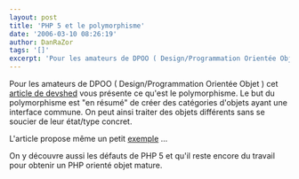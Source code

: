 ```yaml
---
layout: post
title: 'PHP 5 et le polymorphisme'
date: '2006-03-10 08:26:19'
author: DanRaZor
tags: '[]'
excerpt: 'Pour les amateurs de DPOO ( Design/Programmation Orientée Objet ) cet [article de devshed](http://www.devshed.com/c/a/PHP/PHP-5-and-Polymorphism/) vous présente ce qu''est le polymorphisme.   Le but du polymorphisme est &quot;en résumé&quot; de créer des catégories d''objets ayant une interface commune.   On peut ainsi traiter des objets différents sans se      ...'
---
```


Pour les amateurs de DPOO ( Design/Programmation Orientée Objet ) cet [article de devshed](http://www.devshed.com/c/a/PHP/PHP-5-and-Polymorphism/) vous présente ce qu'est le polymorphisme.   Le but du polymorphisme est &quot;en résumé&quot; de créer des catégories d'objets ayant une interface commune.   On peut ainsi traiter des objets différents sans se soucier de leur état/type concret.

L'article propose même un petit [exemple](http://www.devshed.com/c/a/PHP/PHP-5-and-Polymorphism/2/) ...

On y découvre aussi les défauts de PHP 5 et qu'il reste encore du travail pour obtenir un PHP orienté objet mature.
